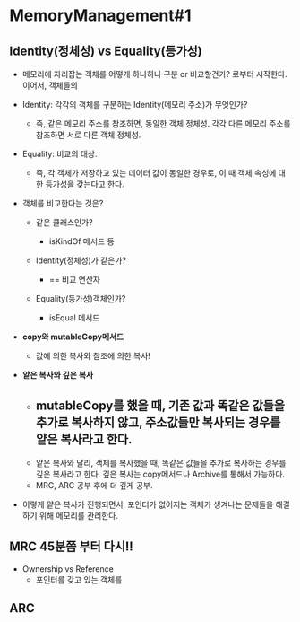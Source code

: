 # MemoryManagement#1

## Identity(정체성) vs Equality(등가성)

- 메모리에 자리잡는 객체를 어떻게 하나하나 구분 or 비교할건가? 로부터 시작한다. 이어서, 객체들의
- Identity: 각각의 객체를 구분하는 Identity(메모리 주소)가 무엇인가?
  - 즉, 같은 메모리 주소를 참조하면, 동일한 객체 정체성. 각각 다른 메모리 주소를 참조하면 서로 다른 객체 정체성.
- Equality: 비교의 대상.
  - 즉, 각 객체가 저장하고 있는 데이터 값이 동일한 경우로, 이 때 객체 속성에 대한 등가성을 갖는다고 한다.
- 객체를 비교한다는 것은?

  - 같은 클래스인가?
    - isKindOf 메서드 등
  - Identity(정체성)가 같은가?
    - == 비교 연산자

  - Equality(등가성)객체인가?
    - isEqual 메서드
- **copy와 mutableCopy메서드**
  - 값에 의한 복사와 참조에 의한 복사!
- **얕은 복사와 깊은 복사**
  - mutableCopy를 했을 때, 기존 값과 똑같은 값들을 추가로  복사하지 않고, 주소값들만 복사되는 경우를 얕은 복사라고 한다.
    -  
  - 얕은 복사와 달리, 객체를 복사했을 때, 똑같은 값들을 추가로 복사하는 경우를 깊은 복사라고 한다. 깊은 복사는 copy메서드나 Archive를 통해서 가능하다.
  - MRC, ARC 공부 후에 더 깊게 공부.
- 이렇게 얕은 복사가 진행되면서, 포인터가 없어지는 객체가 생겨나는 문제들을 해결하기 위해 메모리를 관리한다.

## MRC 45분쯤 부터 다시!!

- Ownership vs Reference
  - 포인터를 갖고 있는 객체를 

## ARC